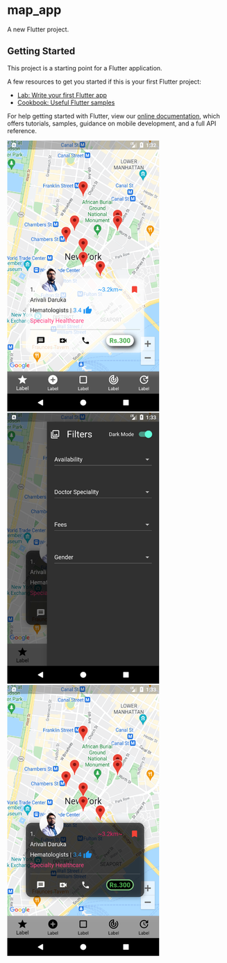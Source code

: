 # map_app

A new Flutter project.

## Getting Started

This project is a starting point for a Flutter application.

A few resources to get you started if this is your first Flutter project:

- [Lab: Write your first Flutter app](https://flutter.dev/docs/get-started/codelab)
- [Cookbook: Useful Flutter samples](https://flutter.dev/docs/cookbook)

For help getting started with Flutter, view our
[online documentation](https://flutter.dev/docs), which offers tutorials,
samples, guidance on mobile development, and a full API reference.


 <img src="images/image.png" width="350" title="hover text">
  <img src="images/image2.png" width="350" title="hover text">
   <img src="images/image3.png" width="350" title="hover text">
